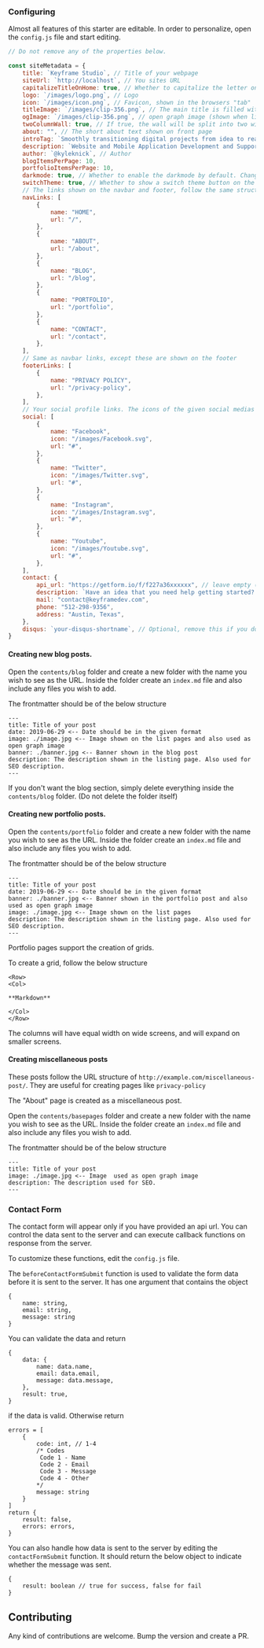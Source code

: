 ### Configuring

Almost all features of this starter are editable. In order to personalize, open the `config.js` file and start editing.

```javascript
// Do not remove any of the properties below.

const siteMetadata = {
    title: `Keyframe Studio`, // Title of your webpage
    siteUrl: `http://localhost`, // You sites URL
    capitalizeTitleOnHome: true, // Whether to capitalize the letter on homepage
    logo: `/images/logo.png`, // Logo
    icon: `/images/icon.png`, // Favicon, shown in the browsers "tab"
    titleImage: `/images/clip-356.png`, // The main title is filled with an image.
    ogImage: `/images/clip-356.png`, // open graph image (shown when link is shared in social media)
    twoColumnWall: true, // If true, the wall will be split into two with titleImage on left side and text on the right. If false, the title image will be used as the background of the text.
    about: "", // The short about text shown on front page
    introTag: `Smoothly transitioning digital projects from idea to reality`, // Intro tag shown below title
    description: `Website and Mobile Application Development and Support.`,
    author: `@kyleknick`, // Author
    blogItemsPerPage: 10,
    portfolioItemsPerPage: 10,
    darkmode: true, // Whether to enable the darkmode by default. Change to false if you want the light mode
    switchTheme: true, // Whether to show a switch theme button on the navbar
    // The links shown on the navbar and footer, follow the same structure to add or remove more items.
    navLinks: [
        {
            name: "HOME",
            url: "/",
        },
        {
            name: "ABOUT",
            url: "/about",
        },
        {
            name: "BLOG",
            url: "/blog",
        },
        {
            name: "PORTFOLIO",
            url: "/portfolio",
        },
        {
            name: "CONTACT",
            url: "/contact",
        },
    ],
    // Same as navbar links, except these are shown on the footer
    footerLinks: [
        {
            name: "PRIVACY POLICY",
            url: "/privacy-policy",
        },
    ],
    // Your social profile links. The icons of the given social medias are available in the static folder. If you are adding a new item, include the icon in the static/images folder.
    social: [
        {
            name: "Facebook",
            icon: "/images/Facebook.svg",
            url: "#",
        },
        {
            name: "Twitter",
            icon: "/images/Twitter.svg",
            url: "#",
        },
        {
            name: "Instagram",
            icon: "/images/Instagram.svg",
            url: "#",
        },
        {
            name: "Youtube",
            icon: "/images/Youtube.svg",
            url: "#",
        },
    ],
    contact: {
        api_url: "https://getform.io/f/f227a36xxxxxx", // leave empty ('') or false to hide form
        description: `Have an idea that you need help getting started? Please reach out to us today and we'll get back to you to discuss your project promptly.`,
        mail: "contact@keyframedev.com",
        phone: "512-298-9356",
        address: "Austin, Texas",
    },
    disqus: `your-disqus-shortname`, // Optional, remove this if you don't use disqus
}
```

#### Creating new blog posts.

Open the `contents/blog` folder and create a new folder with the name you wish to see as the URL. Inside the folder create an `index.md` file and also include any files you wish to add.

The frontmatter should be of the below structure

```
---
title: Title of your post
date: 2019-06-29 <-- Date should be in the given format
image: ./image.jpg <-- Image shown on the list pages and also used as open graph image
banner: ./banner.jpg <-- Banner shown in the blog post
description: The description shown in the listing page. Also used for SEO description.
---
```

If you don't want the blog section, simply delete everything inside the `contents/blog` folder. (Do not delete the folder itself)

#### Creating new portfolio posts.

Open the `contents/portfolio` folder and create a new folder with the name you wish to see as the URL. Inside the folder create an `index.md` file and also include any files you wish to add.

The frontmatter should be of the below structure

```
---
title: Title of your post
date: 2019-06-29 <-- Date should be in the given format
banner: ./banner.jpg <-- Banner shown in the portfolio post and also used as open graph image
image: ./image.jpg <-- Image shown on the list pages
description: The description shown in the listing page. Also used for SEO description.
---
```

Portfolio pages support the creation of grids.

To create a grid, follow the below structure

```
<Row>
<Col>

**Markdown**

</Col>
</Row>
```

The columns will have equal width on wide screens, and will expand on smaller screens.

#### Creating miscellaneous posts

These posts follow the URL structure of `http://example.com/miscellaneous-post/`. They are useful for creating pages like `privacy-policy`

The "About" page is created as a miscellaneous post.

Open the `contents/basepages` folder and create a new folder with the name you wish to see as the URL. Inside the folder create an `index.md` file and also include any files you wish to add.

The frontmatter should be of the below structure

```
---
title: Title of your post
image: ./image.jpg <-- Image  used as open graph image
description: The description used for SEO.
---
```

### Contact Form

The contact form will appear only if you have provided an api url. You can control the data sent to the server and can execute callback functions on response from the server.

To customize these functions, edit the `config.js` file.

The `beforeContactFormSubmit` function is used to validate the form data before it is sent to the server. It has one argument that contains the object

```
{
    name: string,
    email: string,
    message: string
}
```

You can validate the data and return

```
{
    data: {
        name: data.name,
        email: data.email,
        message: data.message,
    },
    result: true,
}
```

if the data is valid. Otherwise return

```
errors = [
    {
        code: int, // 1-4
        /* Codes
         Code 1 - Name
         Code 2 - Email
         Code 3 - Message
         Code 4 - Other
        */
        message: string
    }
]
return {
    result: false,
    errors: errors,
}

```

You can also handle how data is sent to the server by editing the `contactFormSubmit` function. It should return the below object to indicate whether the message was sent.

```
{
    result: boolean // true for success, false for fail
}
```

## Contributing

Any kind of contributions are welcome. Bump the version and create a PR.
